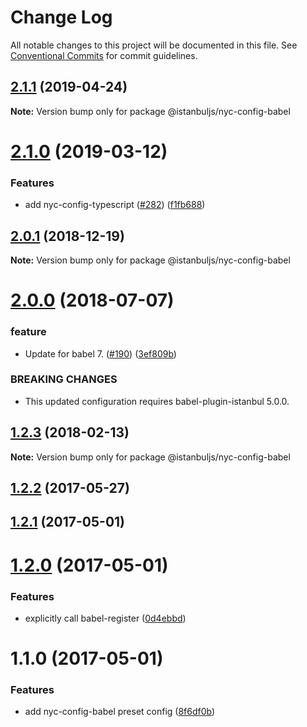 # Change Log

All notable changes to this project will be documented in this file.
See [Conventional Commits](https://conventionalcommits.org) for commit guidelines.

## [2.1.1](https://github.com/istanbuljs/istanbuljs/compare/@istanbuljs/nyc-config-babel@2.1.0...@istanbuljs/nyc-config-babel@2.1.1) (2019-04-24)

**Note:** Version bump only for package @istanbuljs/nyc-config-babel





# [2.1.0](https://github.com/istanbuljs/istanbuljs/compare/@istanbuljs/nyc-config-babel@2.0.1...@istanbuljs/nyc-config-babel@2.1.0) (2019-03-12)


### Features

* add nyc-config-typescript ([#282](https://github.com/istanbuljs/istanbuljs/issues/282)) ([f1fb688](https://github.com/istanbuljs/istanbuljs/commit/f1fb688))





<a name="2.0.1"></a>
## [2.0.1](https://github.com/istanbuljs/istanbuljs/compare/@istanbuljs/nyc-config-babel@2.0.0...@istanbuljs/nyc-config-babel@2.0.1) (2018-12-19)




**Note:** Version bump only for package @istanbuljs/nyc-config-babel

<a name="2.0.0"></a>
# [2.0.0](https://github.com/istanbuljs/istanbuljs/compare/@istanbuljs/nyc-config-babel@1.2.3...@istanbuljs/nyc-config-babel@2.0.0) (2018-07-07)


### feature

* Update for babel 7. ([#190](https://github.com/istanbuljs/istanbuljs/issues/190)) ([3ef809b](https://github.com/istanbuljs/istanbuljs/commit/3ef809b))


### BREAKING CHANGES

* This updated configuration requires babel-plugin-istanbul 5.0.0.




<a name="1.2.3"></a>
## [1.2.3](https://github.com/istanbuljs/istanbuljs/compare/@istanbuljs/nyc-config-babel@1.2.2...@istanbuljs/nyc-config-babel@1.2.3) (2018-02-13)




**Note:** Version bump only for package @istanbuljs/nyc-config-babel

<a name="1.2.2"></a>
## [1.2.2](https://github.com/istanbuljs/istanbuljs/compare/@istanbuljs/nyc-config-babel@1.2.1...@istanbuljs/nyc-config-babel@1.2.2) (2017-05-27)




<a name="1.2.1"></a>
## [1.2.1](https://github.com/istanbuljs/istanbuljs/compare/@istanbuljs/nyc-config-babel@1.2.0...@istanbuljs/nyc-config-babel@1.2.1) (2017-05-01)




<a name="1.2.0"></a>
# [1.2.0](https://github.com/istanbuljs/istanbuljs/compare/@istanbuljs/nyc-config-babel@1.1.0...@istanbuljs/nyc-config-babel@1.2.0) (2017-05-01)


### Features

* explicitly call babel-register ([0d4ebbd](https://github.com/istanbuljs/istanbuljs/commit/0d4ebbd))




<a name="1.1.0"></a>
# 1.1.0 (2017-05-01)


### Features

* add nyc-config-babel preset config ([8f6df0b](https://github.com/istanbuljs/istanbuljs/commit/8f6df0b))
